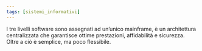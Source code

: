 ```yaml
---
tags: [sistemi_informativi]
---
```

I tre livelli software sono assegnati ad un’unico mainframe, è un architettura centralizzata che garantisce ottime prestazioni, affidabilità e sicurezza.
Oltre a ciò è semplice, ma poco flessibile.
